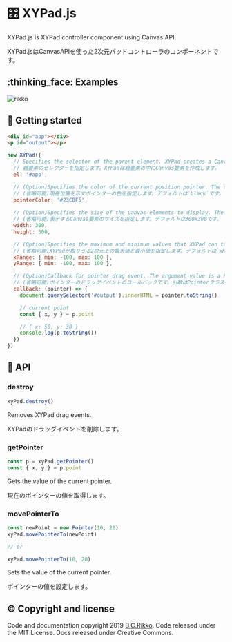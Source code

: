# :control_knobs: XYPad.js

XYPad.js is XYPad controller component using Canvas API.

XYPad.jsはCanvasAPIを使った2次元パッドコントローラのコンポーネントです。

## :thinking_face: Examples

![rikko](https://user-images.githubusercontent.com/5305599/64018969-df020680-cb68-11e9-8289-e5660f282cb6.gif)


## :rocket: Getting started

```html
<div id="app"></div>
<p id="output"></p>
```

```js
new XYPad({
  // Specifies the selector of the parent element. XYPad creates a Canvas element within parent element.
  // 親要素のセレクターを指定します。XYPadは親要素の中にCanvas要素を作成します。
  el: '#app',

  // (Option)Specifies the color of the current position pointer. The default color is `black `.
  // (省略可能)現在位置を示すポインターの色を指定します。デフォルトは`black`です。
  pointerColor: '#23CBF5',
  
  // (Option)Specifies the size of the Canvas elements to display. The default is 300px x 300px.
  // (省略可能)表示するCanvas要素のサイズを指定します。デフォルトは300x300です。
  width: 300,
  height: 300,

  // (Option)Specifies the maximum and minimum values that XYPad can take in two dimensions. The default is `xRange: {min: -100, max: 100}` `yRange: {min: -100, max: 100}`.
  // (省略可能)XYPadが取りうる2次元上の最大値と最小値を指定します。デフォルトは`xRange: {min: -100, max: 100}` `yRange: {min: -100, max: 100}`です。
  xRange: { min: -100, max: 100 },
  yRange: { min: -100, max: 100 },

  // (Option)Callback for pointer drag event. The argument value is a Pointer class.
  // (省略可能)ポインターのドラッグイベントのコールバックです。引数はPointerクラスです。
  callback: (pointer) => {
    document.querySelector('#output').innerHTML = pointer.toString()

    // current point
    const { x, y } = p.point

    // { x: 50, y: 30 }
    console.log(p.toString())
  })
})
```

## :book: API

### destroy

```ts
xyPad.destroy()
```
Removes XYPad drag events.

XYPadのドラッグイベントを削除します。

### getPointer

```ts
const p = xyPad.getPointer()
const { x, y } = p.point
```
Gets the value of the current pointer.

現在のポインターの値を取得します。

### movePointerTo

```ts
const newPoint = new Pointer(10, 20)
xyPad.movePointerTo(newPoint)

// or

xyPad.movePointerTo(10, 20)
```
Sets the value of the current pointer.

ポインターの値を設定します。


## :copyright: Copyright and license

Code and documentation copyright 2019 [B.C.Rikko](https://github.com/BcRikko). Code released under the MIT License. Docs released under Creative Commons.


